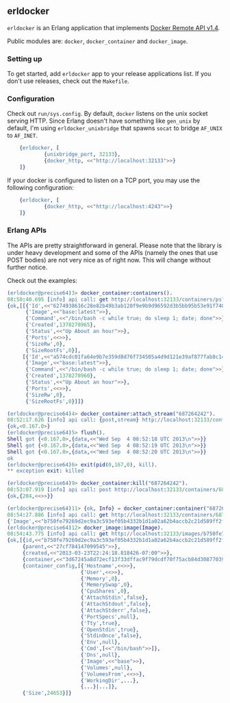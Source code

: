 ## erldocker

`erldocker` is an Erlang application that implements [Docker Remote API v1.4](http://docs.docker.io/en/latest/api/docker_remote_api_v1.4/).

Public modules are: `docker`, `docker_container` and `docker_image`.

### Setting up

To get started, add `erldocker` app to your release applications list. If you don't use releases, check out the `Makefile`.

### Configuration

Check out `run/sys.config`. By default, `docker` listens on the unix socket serving HTTP.
Since Erlang doesn't have something like `gen_unix` by default, I'm using `erldocker_unixbridge`
that spawns `socat` to bridge `AF_UNIX` to `AF_INET`.

```erlang
    {erldocker, [
            {unixbridge_port, 32133},
            {docker_http, <<"http://localhost:32133">>}
    ]}
```

If your docker is configured to listen on a TCP port, you may use the following configuration:

```erlang
    {erldocker, [
            {docker_http, <<"http://localhost:4243">>}
    ]}
```

### Erlang APIs

The APIs are pretty straightforward in general.
Please note that the library is under heavy development and some of the APIs (namely the ones that use POST bodies)
are not very nice as of right now. This will change without further notice.

Check out the examples:

```erlang
(erldocker@precise64)3> docker_container:containers().
08:50:40.695 [info] api call: get http://localhost:32133/containers/ps?quiet=false&all=false&trunc=true&latest=false&limit=-1
{ok,[[{'Id',<<"6274938616c28e82b49b3ab120f9e9b9d96592d3b5bb95b53e91f740aca76243">>},
      {'Image',<<"base:latest">>},
      {'Command',<<"/bin/bash -c while true; do sleep 1; date; done">>},
      {'Created',1378278965},
      {'Status',<<"Up About an hour">>},
      {'Ports',<<>>},
      {'SizeRw',0},
      {'SizeRootFs',0}],
     [{'Id',<<"a574cdc01fa64e9b7e359d8d76f734505a4d9d121e39af877fab8c14a5d93baf">>},
      {'Image',<<"base:latest">>},
      {'Command',<<"/bin/bash -c while true; do sleep 1; date; done">>},
      {'Created',1378278960},
      {'Status',<<"Up About an hour">>},
      {'Ports',<<>>},
      {'SizeRw',0},
      {'SizeRootFs',0}]]}

(erldocker@precise64)4> docker_container:attach_stream("687264242").
08:52:17.626 [info] api call: {post,stream} http://localhost:32133/containers/687264242/attach?stream=true&stdout=true&stderr=true
{ok,<0.167.0>}
(erldocker@precise64)5> flush().
Shell got {<0.167.0>,{data,<<"Wed Sep  4 08:52:18 UTC 2013\n">>}}
Shell got {<0.167.0>,{data,<<"Wed Sep  4 08:52:19 UTC 2013\n">>}}
Shell got {<0.167.0>,{data,<<"Wed Sep  4 08:52:20 UTC 2013\n">>}}
ok
(erldocker@precise64)6> exit(pid(0,167,0), kill).
** exception exit: killed

(erldocker@precise64)9> docker_container:kill("687264242").
08:53:07.919 [info] api call: post http://localhost:32133/containers/687264242/kill
{ok,{204,<<>>}}

(erldocker@precise64)11> {ok, Info} = docker_container:container("687264242"), {_, Image} = lists:keyfind('Image', 1, Info).
08:54:27.886 [info] api call: get http://localhost:32133/containers/687264242/json
{'Image',<<"b750fe79269d2ec9a3c593ef05b4332b1d1a02a62b4accb2c21d589ff2f5f2dc">>}
(erldocker@precise64)12> docker_image:image(Image).
08:54:43.775 [info] api call: get http://localhost:32133/images/b750fe79269d2ec9a3c593ef05b4332b1d1a02a62b4accb2c21d589ff2f5f2dc/json
{ok,[{id,<<"b750fe79269d2ec9a3c593ef05b4332b1d1a02a62b4accb2c21d589ff2f5f2dc">>},
     {parent,<<"27cf784147099545">>},
     {created,<<"2013-03-23T22:24:18.818426-07:00">>},
     {container,<<"3d67245a8d72ecf13f33dffac9f79dcdf70f75acb84d308770391510e0c23ad0">>},
     {container_config,[{'Hostname',<<>>},
                        {'User',<<>>},
                        {'Memory',0},
                        {'MemorySwap',0},
                        {'CpuShares',0},
                        {'AttachStdin',false},
                        {'AttachStdout',false},
                        {'AttachStderr',false},
                        {'PortSpecs',null},
                        {'Tty',true},
                        {'OpenStdin',true},
                        {'StdinOnce',false},
                        {'Env',null},
                        {'Cmd',[<<"/bin/bash">>]},
                        {'Dns',null},
                        {'Image',<<"base">>},
                        {'Volumes',null},
                        {'VolumesFrom',<<>>},
                        {'WorkingDir',...},
                        {...}|...]},
     {'Size',24653}]}
```
